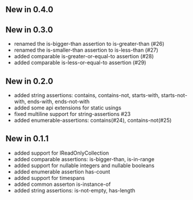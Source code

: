 ## New in 0.4.0

## New in 0.3.0
* renamed the is-bigger-than assertion to is-greater-than (#26)
* renamed the is-smaller-than assertion to is-less-than (#27)
* added comparable is-greater-or-equal-to assertion (#28)
* added comparable is-less-or-equal-to assertion (#29)

## New in 0.2.0
* added string assertions: contains, contains-not, starts-with, starts-not-with, ends-with, ends-not-with
* added some api extensions for static usings
* fixed multiline support for string-assertions #23
* added enumerable-assertions: contains(#24), contains-not(#25)

## New in 0.1.1
* added support for IReadOnlyCollection
* added comparable assertions: is-bigger-than, is-in-range
* added support for nullable integers and nullable booleans
* added enumerable assertion has-count
* added support for timespans
* added common asserton is-instance-of
* added string assertions: is-not-empty, has-length